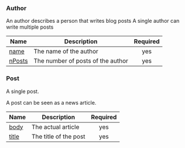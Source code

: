 ### Author

An author describes a person that writes blog posts
A single author can write multiple posts

| Name | Description | Required |
|------|-------------|:--------:|
| <a name="author_name"></a> [name](#author\_name) | The name of the author | yes |
| <a name="author_nposts"></a> [nPosts](#author\_nposts) | The number of posts of the author | yes |

### Post

A single post.

A post can be seen as a news article.

| Name | Description | Required |
|------|-------------|:--------:|
| <a name="post_body"></a> [body](#post\_body) | The actual article | yes |
| <a name="post_title"></a> [title](#post\_title) | The title of the post | yes |
